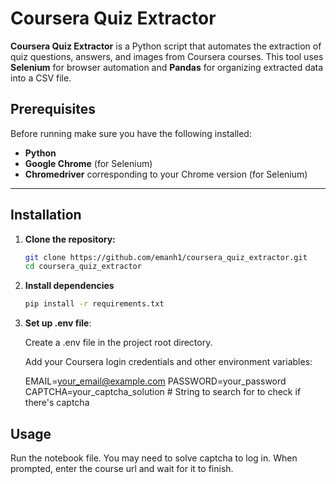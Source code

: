 # Coursera Quiz Extractor

**Coursera Quiz Extractor** is a Python script that automates the extraction of quiz questions, answers, and images from Coursera courses. This tool uses **Selenium** for browser automation and **Pandas** for organizing extracted data into a CSV file.

## Prerequisites

Before running make sure you have the following installed:

- **Python**
- **Google Chrome** (for Selenium)
- **Chromedriver** corresponding to your Chrome version (for Selenium)

---

## Installation

1. **Clone the repository:**
   ```bash
   git clone https://github.com/emanh1/coursera_quiz_extractor.git
   cd coursera_quiz_extractor
   ```

2. **Install dependencies**
    ```bash
    pip install -r requirements.txt
    ```

3. **Set up .env file**:

    Create a .env file in the project root directory.

    Add your Coursera login credentials and other environment variables:

    EMAIL=your_email@example.com
    PASSWORD=your_password
    CAPTCHA=your_captcha_solution  # String to search for to check if there's captcha


## Usage
Run the notebook file. You may need to solve captcha to log in. When prompted, enter the course url and wait for it to finish.
